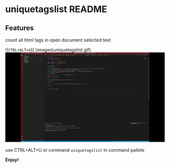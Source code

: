 # uniquetagslist README


## Features

count all html tags in open document selected text 

\!\[`CTRL+ALT+U`\]\(.\\images\\uniquetagslist.gif\)
![`CTRL+ALT+U`](./images/uniquetagslist.gif?raw=true "Shortcut")

use CTRL+ALT+U or command `uniquetagslist` in command pallete

**Enjoy!**
